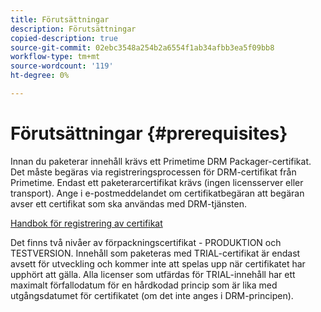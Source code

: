 ```yaml
---
title: Förutsättningar
description: Förutsättningar
copied-description: true
source-git-commit: 02ebc3548a254b2a6554f1ab34afbb3ea5f09bb8
workflow-type: tm+mt
source-wordcount: '119'
ht-degree: 0%

---
```


# Förutsättningar {#prerequisites}

Innan du paketerar innehåll krävs ett Primetime DRM Packager-certifikat. Det måste begäras via registreringsprocessen för DRM-certifikat från Primetime. Endast ett paketerarcertifikat krävs (ingen licensserver eller transport). Ange i e-postmeddelandet om certifikatbegäran att begäran avser ett certifikat som ska användas med DRM-tjänsten.

[Handbok för registrering av certifikat](../../digital-rights-management/certificate-enrollment-guide/about-certs.md)

Det finns två nivåer av förpackningscertifikat - PRODUKTION och TESTVERSION. Innehåll som paketeras med TRIAL-certifikat är endast avsett för utveckling och kommer inte att spelas upp när certifikatet har upphört att gälla. Alla licenser som utfärdas för TRIAL-innehåll har ett maximalt förfallodatum för en hårdkodad princip som är lika med utgångsdatumet för certifikatet (om det inte anges i DRM-principen).
